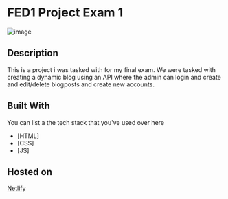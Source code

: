 # FED1 Project Exam 1

![image](https://github.com/NoroffFEU/FED1-PE1-Oyvindeavor/assets/133252875/21032a4a-438b-4f6f-b23c-926e1212f73f)


## Description

This is a project i was tasked with for my final exam. We were tasked with creating a dynamic blog using an API where the admin can login and create and edit/delete blogposts and create new accounts. 
 



## Built With

You can list a the tech stack that you've used over here

- [HTML]
- [CSS]
- [JS]



## Hosted on

[Netlify](https://cosmic-stroopwafel-28be2a.netlify.app)
